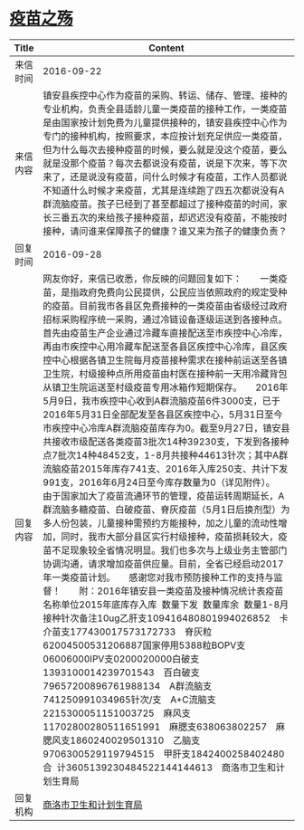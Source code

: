 # [疫苗之殇](http://www.shangluo.gov.cn/zmhd/ldxxxx.jsp?urltype=leadermail.LeaderMailContentUrl&wbtreeid=1112&leadermailid=3837)

| Title |                                                                                                                                                                                                                                                                                                                                                                                                                                                                                                                                                     Content                                                                                                                                                                                                                                                                                                                                                                                                                                                                                                                                                     |
|:-----:|-----------------------------------------------------------------------------------------------------------------------------------------------------------------------------------------------------------------------------------------------------------------------------------------------------------------------------------------------------------------------------------------------------------------------------------------------------------------------------------------------------------------------------------------------------------------------------------------------------------------------------------------------------------------------------------------------------------------------------------------------------------------------------------------------------------------------------------------------------------------------------------------------------------------------------------------------------------------------------------------------------------------------------------------------------------------------------------------------------------------|
| 来信时间  | 2016-09-22                                                                                                                                                                                                                                                                                                                                                                                                                                                                                                                                                                                                                                                                                                                                                                                                                                                                                                                                                                                                                                                                                                      |
| 来信内容  | 镇安县疾控中心作为疫苗的采购、转运、储存、管理、接种的专业机构，负责全县适龄儿童一类疫苗的接种工作，一类疫苗是由国家按计划免费为儿童提供接种的，镇安县疾控中心作为专门的接种机构，按照要求，本应按计划充足供应一类疫苗，但为什么每次去接种疫苗的时候，要么就是没这个疫苗，要么就是没那个疫苗？每次去都说没有疫苗，说是下次来，等下次来了，还是说没有疫苗，问什么时候才有疫苗，工作人员都说不知道什么时候才来疫苗，尤其是连续跑了四五次都说没有A群流脑疫苗。孩子已经到了甚至都超过了接种疫苗的时间，家长三番五次的来给孩子接种疫苗，却迟迟没有疫苗，不能按时接种，请问谁来保障孩子的健康？谁又来为孩子的健康负责？                                                                                                                                                                                                                                                                                                                                                                                                                                                                                                                                                                                                                                                                                                                                                                                                       |
| 回复时间  | 2016-09-28                                                                                                                                                                                                                                                                                                                                                                                                                                                                                                                                                                                                                                                                                                                                                                                                                                                                                                                                                                                                                                                                                                      |
| 回复内容  | 网友你好，来信已收悉，你反映的问题回复如下：　　一类疫苗，是指政府免费向公民提供，公民应当依照政府的规定受种的疫苗。目前我市各县区免费接种的一类疫苗由省级经过政府招标采购程序统一采购，通过冷链设备逐级运送到各接种点。首先由疫苗生产企业通过冷藏车直接配送至市疾控中心冷库，再由市疾控中心用冷藏车配送至各县区疾控中心冷库，县区疾控中心根据各镇卫生院每月疫苗接种需求在接种前运送至各镇卫生院，村级接种点所用疫苗由村医在接种前一天用冷藏背包从镇卫生院运送至村级疫苗专用冰箱作短期保存。　　2016年5月9日，我市疾控中心收到A群流脑疫苗6件3000支，已于2016年5月31日全部配发至各县区疾控中心，5月31日至今市疾控中心冷库A群流脑疫苗库存为0。截至9月27日，镇安县共接收市级配送各类疫苗3批次14种39230支，下发到各接种点7批次14种48452支，1-8月共接种44613针次；其中A群流脑疫苗2015年库存741支、2016年入库250支、共计下发991支，2016年6月24日至今库存数量为0（详见附件）。　　由于国家加大了疫苗流通环节的管理，疫苗运转周期延长，A群流脑多糖疫苗、白破疫苗、脊灰疫苗（5月1日后换剂型）为多人份包装，儿童接种需预约方能接种，加之儿童的流动性增加，同时，我市大部分县区实行村级接种，疫苗损耗较大，疫苗不足现象较全省情况明显。我们也多次与上级业务主管部门协调沟通，请求增加疫苗供应量。目前，全省已经启动2017年一类疫苗计划。　　感谢您对我市预防接种工作的支持与监督！　　附：2016年镇安县一类疫苗及接种情况统计表疫苗名称单位2015年底库存入库  数量下发  数量库余  数量1-8月接种针次备注10ug乙肝支109416480801994026852　卡介苗支177430017573172733　脊灰粒62004500531206887国家停用5388粒BOPV支06006000IPV支0200020000白破支1393100014239701543　百白破支79657200896761988134　A群流脑支741250991034965针次/支　A+C流脑支2215300051151003725　麻风支11702800280511651991　麻腮支638063802257　麻腮风支1860240029501310　乙脑支9706300529119794515　甲肝支1842400258402480　合  计3605139230484522144144613　商洛市卫生和计划生育局 |
| 回复机构  | [商洛市卫生和计划生育局](../../category/agencies/商洛市卫生和计划生育局.md)                                                                                                                                                                                                                                                                                                                                                                                                                                                                                                                                                                                                                                                                                                                                                                                                                                                                                                                                                                                                                                                           |